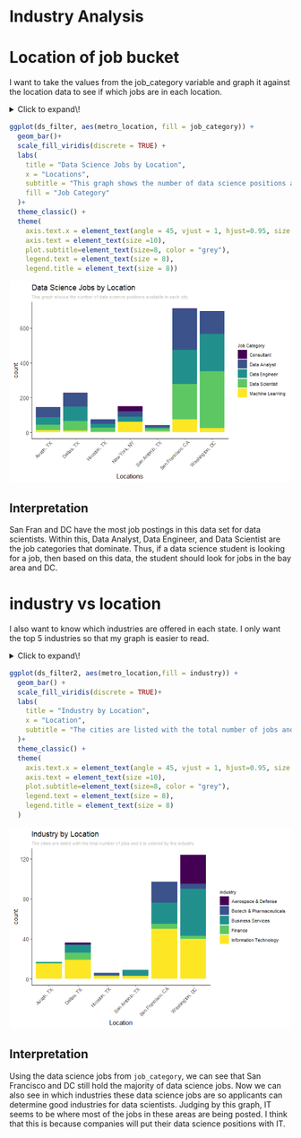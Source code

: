 Industry Analysis
================

# Location of job bucket

I want to take the values from the job\_category variable and graph it
against the location data to see if which jobs are in each location.

<details>

<summary>Click to expand\!</summary> \# Load
    Data

``` r
library(tidyverse)
```

    ## -- Attaching packages ------------------------------------------------- tidyverse 1.3.0 --

    ## v ggplot2 3.3.2     v purrr   0.3.4
    ## v tibble  3.0.3     v dplyr   1.0.2
    ## v tidyr   1.1.2     v stringr 1.4.0
    ## v readr   1.3.1     v forcats 0.5.0

    ## -- Conflicts ---------------------------------------------------- tidyverse_conflicts() --
    ## x dplyr::filter() masks stats::filter()
    ## x dplyr::lag()    masks stats::lag()

``` r
library(readr)
library(viridis)
```

    ## Loading required package: viridisLite

``` r
setwd("C:/Users/Matt Flaherty/Documents/Projects/eda20-team4-project")
ds_jobs <- read_csv("Data Cleaning/ds_jobs.csv")
```

    ## Parsed with column specification:
    ## cols(
    ##   .default = col_double(),
    ##   state = col_character(),
    ##   city = col_character(),
    ##   job_title = col_character(),
    ##   company = col_character(),
    ##   job_desc = col_character(),
    ##   industry = col_character(),
    ##   date_posted = col_date(format = ""),
    ##   valid_until = col_date(format = ""),
    ##   job_type = col_character(),
    ##   location = col_character(),
    ##   metro_location = col_character(),
    ##   job_category = col_character()
    ## )

    ## See spec(...) for full column specifications.

# Job Bucket vs location

Filter by only DS jobs. There are a few other scientist jobs right now.
Also take out the NAs

``` r
ds_filter <- ds_jobs %>%
  filter(!is.na(job_category)) %>%
  filter(job_category == "Data Analyst" | job_category == "Data Engineer" | job_category == "Data Scientist" | job_category == "Machine Learning" | job_category == "Consultant")
```

</details>

``` r
ggplot(ds_filter, aes(metro_location, fill = job_category)) +
  geom_bar()+
  scale_fill_viridis(discrete = TRUE) +
  labs(
    title = "Data Science Jobs by Location",
    x = "Locations",
    subtitle = "This graph shows the number of data science positions available in each city.",
    fill = "Job Category"
  )+
  theme_classic() +
  theme(
    axis.text.x = element_text(angle = 45, vjust = 1, hjust=0.95, size = 8),
    axis.text = element_text(size =10),
    plot.subtitle=element_text(size=8, color = "grey"),
    legend.text = element_text(size = 8),
    legend.title = element_text(size = 8)) 
```

![](industry_analysis_files/figure-gfm/unnamed-chunk-3-1.png)<!-- -->

## Interpretation

San Fran and DC have the most job postings in this data set for data
scientists. Within this, Data Analyst, Data Engineer, and Data Scientist
are the job categories that dominate. Thus, if a data science student is
looking for a job, then based on this data, the student should look for
jobs in the bay area and DC.

# industry vs location

I also want to know which industries are offered in each state. I only
want the top 5 industries so that my graph is easier to read.

<details>

<summary>Click to expand\!</summary>

``` r
ds_filter2 <- ds_filter %>%
  filter(!is.na(industry))

ds_filter3 <- ds_filter2 %>%
  group_by(industry) %>%
  summarise(count = n()) %>%
  arrange(desc(count)) %>%
  slice(1:5)%>%
  ungroup()
```

    ## `summarise()` ungrouping output (override with `.groups` argument)

``` r
ds_filter2 <- ds_filter2 %>%
  filter(industry == ds_filter3$industry)
```

    ## Warning in industry == ds_filter3$industry: longer object length is not a
    ## multiple of shorter object length

</details>

``` r
ggplot(ds_filter2, aes(metro_location,fill = industry)) +
  geom_bar() +
  scale_fill_viridis(discrete = TRUE)+
  labs(
    title = "Industry by Location",
    x = "Location",
    subtitle = "The cities are listed with the total number of jobs and it is colored by the industry"
  )+
  theme_classic() +
  theme(
    axis.text.x = element_text(angle = 45, vjust = 1, hjust=0.95, size = 8),
    axis.text = element_text(size =10),
    plot.subtitle=element_text(size=8, color = "grey"),
    legend.text = element_text(size = 8),
    legend.title = element_text(size = 8)
  )
```

![](industry_analysis_files/figure-gfm/unnamed-chunk-5-1.png)<!-- -->

## Interpretation

Using the data science jobs from `job_category`, we can see that San
Francisco and DC still hold the majority of data science jobs. Now we
can also see in which industries these data science jobs are so
applicants can determine good industries for data scientists. Judging by
this graph, IT seems to be where most of the jobs in these areas are
being posted. I think that this is because companies will put their data
science positions with IT.
